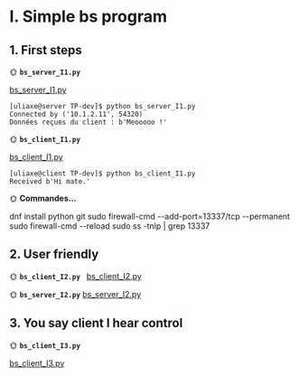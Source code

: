 # I. Simple bs program

## 1. First steps


🌞 **`bs_server_I1.py`**

[bs_server_I1.py](bs_python_I1.py)

```
[uliaxe@server TP-dev]$ python bs_server_I1.py
Connected by ('10.1.2.11', 54320)
Données reçues du client : b'Meooooo !'
```


🌞 **`bs_client_I1.py`**

[bs_client_I1.py](bs_client_I1.py)

```
[uliaxe@client TP-dev]$ python bs_client_I1.py
Received b'Hi mate.'
```

🌞 **Commandes...**

dnf install python git
sudo firewall-cmd --add-port=13337/tcp --permanent
sudo firewall-cmd --reload
sudo ss -tnlp | grep 13337

## 2. User friendly
🌞 **`bs_client_I2.py `**
[bs_client_I2.py](bs_client_I2.py)

🌞 **`bs_server_I2.py`**
[bs_server_I2.py](bs_server_I2.py)

## 3. You say client I hear control

🌞 **`bs_client_I3.py`**

[bs_client_I3.py](bs_client_I3.py)